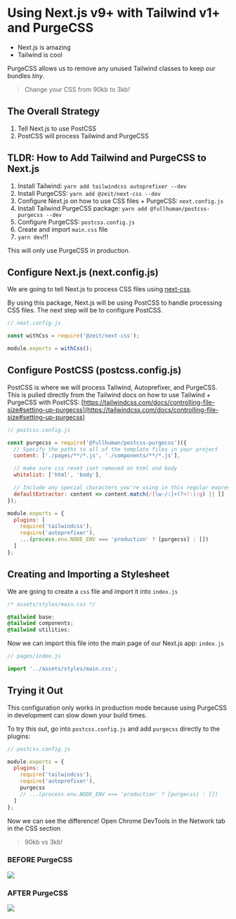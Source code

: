 # Using Next.js v9+ with Tailwind v1+ and PurgeCSS

- Next.js is amazing
- Tailwind is cool

PurgeCSS allows us to remove any unused Tailwind classes to keep our bundles _tiny_.

> Change your CSS from 90kb to 3kb!

## The Overall Strategy

1. Tell Next.js to use PostCSS
2. PostCSS will process Tailwind and PurgeCSS

## TLDR: How to Add Tailwind and PurgeCSS to Next.js

1. Install Tailwind: `yarn add tailwindcss autoprefixer --dev`
2. Install PurgeCSS: `yarn add @zeit/next-css --dev`
3. Configure Next.js on how to use CSS files + PurgeCSS: `next.config.js`
4. Install Tailwind PurgeCSS package: `yarn add @fullhuman/postcss-purgecss --dev`
5. Configure PurgeCSS: `postcss.config.js`
6. Create and import `main.css` file
7. `yarn dev`!!!

This will only use PurgeCSS in production.

## Configure Next.js (next.config.js)

We are going to tell Next.js to process CSS files using [next-css](https://github.com/zeit/next-plugins/tree/master/packages/next-css).

By using this package, Next.js will be using PostCSS to handle processing CSS files. The next step will be to configure PostCSS.

```javascript
// next.config.js

const withCss = require('@zeit/next-css');

module.exports = withCss();
```

## Configure PostCSS (postcss.config.js)

PostCSS is where we will process Tailwind, Autoprefixer, and PurgeCSS. This is pulled directly from the Tailwind docs on how to use Tailwind + PurgeCSS with PostCSS: [https://tailwindcss.com/docs/controlling-file-size#setting-up-purgecss](https://tailwindcss.com/docs/controlling-file-size#setting-up-purgecss)

```javascript
// postcss.config.js

const purgecss = require('@fullhuman/postcss-purgecss')({
  // Specify the paths to all of the template files in your project
  content: ['./pages/**/*.js', './components/**/*.js'],

  // make sure css reset isnt removed on html and body
  whitelist: ['html', 'body'],

  // Include any special characters you're using in this regular expression
  defaultExtractor: content => content.match(/[\w-/:]+(?<!:)/g) || []
});

module.exports = {
  plugins: [
    require('tailwindcss'),
    require('autoprefixer'),
    ...(process.env.NODE_ENV === 'production' ? [purgecss] : [])
  ]
};
```

## Creating and Importing a Stylesheet

We are going to create a `css` file and import it into `index.js`

```css
/* assets/styles/main.css */

@tailwind base;
@tailwind components;
@tailwind utilities;
```

Now we can import this file into the main page of our Next.js app: `index.js`

```javascript
// pages/index.js

import '../assets/styles/main.css';
```

## Trying it Out

This configuration only works in production mode because using PurgeCSS in development can slow down your build times.

To try this out, go into `postcss.config.js` and add `purgecss` directly to the plugins:

```javascript
// postcss.config.js

module.exports = {
  plugins: [
    require('tailwindcss'),
    require('autoprefixer'),
    purgecss
    // ...(process.env.NODE_ENV === 'production' ? [purgecss] : [])
  ]
};
```

Now we can see the difference! Open Chrome DevTools in the Network tab in the CSS section

> 90kb vs 3kb!

### BEFORE PurgeCSS

![](https://i.imgur.com/k5HTo2W.png)

### AFTER PurgeCSS

![](https://i.imgur.com/DA9gYiZ.png)
